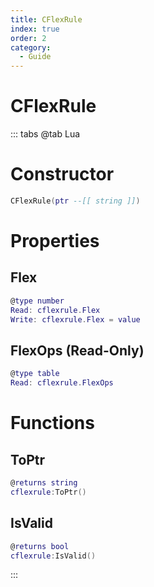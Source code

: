 ```yaml
---
title: CFlexRule
index: true
order: 2
category:
  - Guide
---
```


# CFlexRule

::: tabs
@tab Lua
# Constructor
```lua
CFlexRule(ptr --[[ string ]])
```
# Properties
## Flex 
```lua
@type number
Read: cflexrule.Flex
Write: cflexrule.Flex = value
```
## FlexOps (Read-Only)
```lua
@type table
Read: cflexrule.FlexOps
```
# Functions
## ToPtr
```lua
@returns string
cflexrule:ToPtr()
```
## IsValid
```lua
@returns bool
cflexrule:IsValid()
```

:::